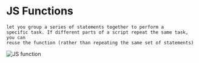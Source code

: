 # JS Functions

```
let you group a series of statements together to perform a
specific task. If different parts of a script repeat the same task, you can
reuse the function (rather than repeating the same set of statements)
```

![JS function](https://th.bing.com/th/id/OIP.6KFsyDwN7jXSHtdsbdSduwHaDG?pid=Api&rs=1) 
